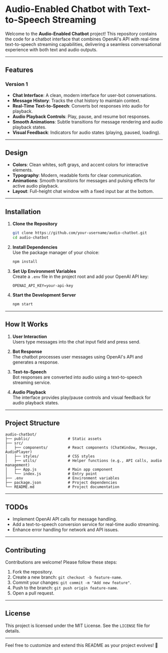 
# Audio-Enabled Chatbot with Text-to-Speech Streaming  

Welcome to the **Audio-Enabled Chatbot** project! This repository contains the code for a chatbot interface that combines OpenAI's API with real-time text-to-speech streaming capabilities, delivering a seamless conversational experience with both text and audio outputs.  

---

## Features  

### Version 1  
- **Chat Interface**: A clean, modern interface for user-bot conversations.  
- **Message History**: Tracks the chat history to maintain context.  
- **Real-Time Text-to-Speech**: Converts bot responses into audio for playback.  
- **Audio Playback Controls**: Play, pause, and resume bot responses.  
- **Smooth Animations**: Subtle transitions for message rendering and audio playback states.  
- **Visual Feedback**: Indicators for audio states (playing, paused, loading).  

---

## Design  

- **Colors**: Clean whites, soft grays, and accent colors for interactive elements.  
- **Typography**: Modern, readable fonts for clear communication.  
- **Animations**: Smooth transitions for messages and pulsing effects for active audio playback.  
- **Layout**: Full-height chat window with a fixed input bar at the bottom.  

---

## Installation  

1. **Clone the Repository**  
   ```bash  
   git clone https://github.com/your-username/audio-chatbot.git  
   cd audio-chatbot  
   ```  

2. **Install Dependencies**  
   Use the package manager of your choice:  
   ```bash  
   npm install  
   ```  

3. **Set Up Environment Variables**  
   Create a `.env` file in the project root and add your OpenAI API key:  
   ```env  
   OPENAI_API_KEY=your-api-key  
   ```  

4. **Start the Development Server**  
   ```bash  
   npm start  
   ```  

---

## How It Works  

1. **User Interaction**  
   Users type messages into the chat input field and press send.  

2. **Bot Response**  
   The chatbot processes user messages using OpenAI's API and generates a response.  

3. **Text-to-Speech**  
   Bot responses are converted into audio using a text-to-speech streaming service.  

4. **Audio Playback**  
   The interface provides play/pause controls and visual feedback for audio playback states.  

---

## Project Structure  

```plaintext  
audio-chatbot/  
├── public/                 # Static assets  
├── src/  
│   ├── components/         # React components (ChatWindow, Message, AudioPlayer)  
│   ├── styles/             # CSS styles  
│   ├── utils/              # Helper functions (e.g., API calls, audio management)  
│   ├── App.js              # Main app component  
│   └── index.js            # Entry point  
├── .env                    # Environment variables  
├── package.json            # Project dependencies  
└── README.md               # Project documentation  
```  

---

## TODOs  

- Implement OpenAI API calls for message handling.  
- Add a text-to-speech conversion service for real-time audio streaming.  
- Enhance error handling for network and API issues.  

---

## Contributing  

Contributions are welcome! Please follow these steps:  

1. Fork the repository.  
2. Create a new branch: `git checkout -b feature-name`.  
3. Commit your changes: `git commit -m "Add new feature"`.  
4. Push to the branch: `git push origin feature-name`.  
5. Open a pull request.  

---

## License  

This project is licensed under the MIT License. See the `LICENSE` file for details.  

---

Feel free to customize and extend this README as your project evolves! 🚀